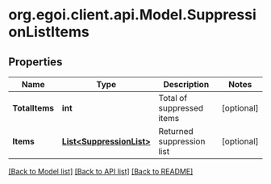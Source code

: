 
# org.egoi.client.api.Model.SuppressionListItems

## Properties

Name | Type | Description | Notes
------------ | ------------- | ------------- | -------------
**TotalItems** | **int** | Total of suppressed items | [optional] 
**Items** | [**List&lt;SuppressionList&gt;**](SuppressionList.md) | Returned suppression list | [optional] 

[[Back to Model list]](../README.md#documentation-for-models)
[[Back to API list]](../README.md#documentation-for-api-endpoints)
[[Back to README]](../README.md)

